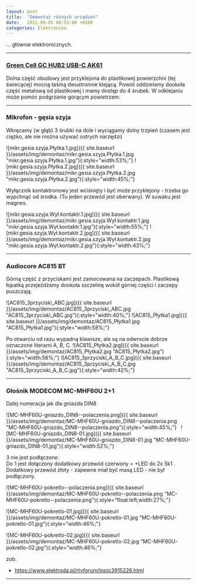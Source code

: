 ```yaml
---
layout: post
title:  "Demontaż różnych urządzeń"
date:   2021-09-05 06:55:00 +0100
categories: Elektronika
---
```


... głównie elektronicznych.

----

### [Green Cell GC HUB2 USB-C AK61](https://greencell.global/pl/huby-usb-c/2365-adapter-przej-ciowka-hub-usb-c-green-cell-6w1-usb-3-0-hdmi-ethernet-usb-c-do-apple-macbook-dell-xps-asus-zenbook-i-innych.html)

Dolna część obudowy jest przyklejona do plastikowej powierzchni (tej świecącej) mocną taśmą dwustronnie klejącą. 
Powoli oddzielamy dookoła część metalową od plastikowej i mamy dostęp do 4 śrubek.
W odklejaniu może pomóc podgrzanie gorącym powietrzem.

----

### Mikrofon - gęsia szyja

Wkręcamy (w głąb) 3 śrubki na dole i wyciągamy dolny trzpień (czasem jest ciężko, ale nie można używać ostrych narzędzi)

![mikr.gesia.szyja.Płytka.1.jpg]({{ site.baseurl }}/assets/img/demontaz/mikr.gesia.szyja.Płytka.1.jpg "mikr.gesia.szyja.Płytka.1.jpg"){:style="width:53%;"}
![mikr.gesia.szyja.Płytka.2.jpg]({{ site.baseurl }}/assets/img/demontaz/mikr.gesia.szyja.Płytka.2.jpg "mikr.gesia.szyja.Płytka.2.jpg"){:style="width:45%;"}

Wyłącznik kontaktronowy jest wciśnięty i być może przyklejony - trzeba go wypchnąć od środka. (Tu jeden przewód jest oberwany). W suwaku jest magnes.

![mikr.gesia.szyja.Wył.kontaktr.1.jpg]({{ site.baseurl }}/assets/img/demontaz/mikr.gesia.szyja.Wył.kontaktr.1.jpg "mikr.gesia.szyja.Wył.kontaktr.1.jpg"){:style="width:55%;"}
![mikr.gesia.szyja.Wył.kontaktr.2.jpg]({{ site.baseurl }}/assets/img/demontaz/mikr.gesia.szyja.Wył.kontaktr.2.jpg "mikr.gesia.szyja.Wył.kontaktr.2.jpg"){:style="width:43%;"}

----

### Audiocore AC815 BT

Górną część z przyciskami jest zamocowana na zaczepach. Plastikową łopatką przejeżdżamy dookoła szczelinę wokół górnej części i zaczepy puszczają. 

![AC815_3przyciski_ABC.jpg]({{ site.baseurl }}/assets/img/demontaz/AC815_3przyciski_ABC.jpg "AC815_3przyciski_ABC.jpg"){:style="width:40%;"}
![AC815_Płytka1.jpg]({{ site.baseurl }}/assets/img/demontaz/AC815_Płytka1.jpg "AC815_Płytka1.jpg"){:style="width:58%;"}

Po otwarciu od razu wypadną klawisze, ale są na odwrocie dobrze oznaczone literami A, B, C.
![AC815_Płytka2.jpg]({{ site.baseurl }}/assets/img/demontaz/AC815_Płytka2.jpg "AC815_Płytka2.jpg"){:style="width:56%;"}
![AC815_3przyciski_A_B_C.jpg]({{ site.baseurl }}/assets/img/demontaz/AC815_3przyciski_A_B_C.jpg "AC815_3przyciski_A_B_C.jpg"){:style="width:42%;"}

----


### Głośnik MODECOM MC-MHF60U 2+1

Dalej numeracja jak dla gniazda DIN8

![MC-MHF60U-gniazdo_DIN8--polaczenia.png]({{ site.baseurl }}/assets/img/demontaz/MC-MHF60U-gniazdo_DIN8--polaczenia.png "MC-MHF60U-gniazdo_DIN8--polaczenia.png"){:style="width:45%;"}  &nbsp; 
![MC-MHF60U-gniazdo_DIN8-01.jpg]({{ site.baseurl }}/assets/img/demontaz/MC-MHF60U-gniazdo_DIN8-01.jpg "MC-MHF60U-gniazdo_DIN8-01.jpg"){:style="width:52%;"}


3 nie jest podłączone.  
Do 1 jest dołączony dodatkowy przewód czerwony = +LED do 2x 5k1 .  
Dodatkowy przewód złoty - zapewne miał być masą LED - nie był podłączony.

![MC-MHF60U-pokretlo--polaczenia.png]({{ site.baseurl }}/assets/img/demontaz/MC-MHF60U-pokretlo--polaczenia.png "MC-MHF60U-pokretlo--polaczenia.png"){:style="float:left;width:27%;"}

![MC-MHF60U-pokretlo-01.jpg]({{ site.baseurl }}/assets/img/demontaz/MC-MHF60U-pokretlo-01.jpg "MC-MHF60U-pokretlo-01.jpg"){:style="width:46%;"}

![MC-MHF60U-pokretlo-02.jpg]({{ site.baseurl }}/assets/img/demontaz/MC-MHF60U-pokretlo-02.jpg "MC-MHF60U-pokretlo-02.jpg"){:style="width:46%;"}

zob.
* <https://www.elektroda.pl/rtvforum/topic3915226.html>



----